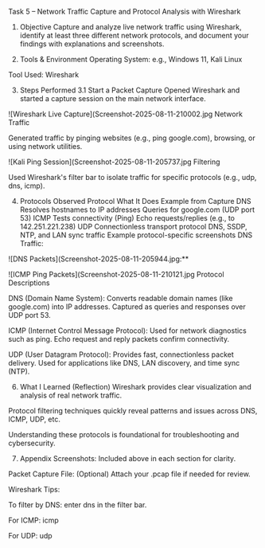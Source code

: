 Task 5 – Network Traffic Capture and Protocol Analysis with Wireshark
1. Objective
Capture and analyze live network traffic using Wireshark, identify at least three different network protocols, and document your findings with explanations and screenshots.

2. Tools & Environment
Operating System: e.g., Windows 11, Kali Linux

Tool Used: Wireshark

3. Steps Performed
3.1 Start a Packet Capture
Opened Wireshark and started a capture session on the main network interface.

![Wireshark Live Capture](Screenshot-2025-08-11-210002.jpg Network Traffic

Generated traffic by pinging websites (e.g., ping google.com), browsing, or using network utilities.

![Kali Ping Session](Screenshot-2025-08-11-205737.jpg Filtering

Used Wireshark's filter bar to isolate traffic for specific protocols (e.g., udp, dns, icmp).

4. Protocols Observed
Protocol	What It Does	Example from Capture
DNS	Resolves hostnames to IP addresses	Queries for google.com (UDP port 53)
ICMP	Tests connectivity (Ping)	Echo requests/replies (e.g., to 142.251.221.238)
UDP	Connectionless transport protocol	DNS, SSDP, NTP, and LAN sync traffic
Example protocol-specific screenshots
DNS Traffic:

![DNS Packets](Screenshot-2025-08-11-205944.jpg:**

![ICMP Ping Packets](Screenshot-2025-08-11-210121.jpg Protocol Descriptions

DNS (Domain Name System):
Converts readable domain names (like google.com) into IP addresses. Captured as queries and responses over UDP port 53.

ICMP (Internet Control Message Protocol):
Used for network diagnostics such as ping. Echo request and reply packets confirm connectivity.

UDP (User Datagram Protocol):
Provides fast, connectionless packet delivery. Used for applications like DNS, LAN discovery, and time sync (NTP).

6. What I Learned (Reflection)
Wireshark provides clear visualization and analysis of real network traffic.

Protocol filtering techniques quickly reveal patterns and issues across DNS, ICMP, UDP, etc.

Understanding these protocols is foundational for troubleshooting and cybersecurity.

7. Appendix
Screenshots: Included above in each section for clarity.

Packet Capture File: (Optional) Attach your .pcap file if needed for review.

Wireshark Tips:

To filter by DNS: enter dns in the filter bar.

For ICMP: icmp

For UDP: udp

